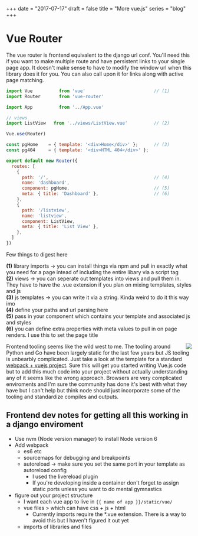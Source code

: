 +++
date = "2017-07-17"
draft = false
title = "More vue.js"
series = "blog"
+++

# Vue Router
The vue router is frontend equivalent to the django url conf. You'll need this if you want to make multiple route and have persistent links to your single page app. It doesn't make sense to  have to modify the window url when this library does it for you. You can also call upon it for links along with active page matching.

```js
import Vue          from 'vue'                          // (1)
import Router       from 'vue-router'

import App          from '../App.vue'

// views
import ListView   from '../views/ListView.vue'          // (2)

Vue.use(Router)

const pgHome    = { template: '<div>Home</div>' };      // (3)
const pg404     = { template: '<div>HTML 404</div>' };

export default new Router({
  routes: [
    {
      path: '/',                                        // (4)
      name: 'dashboard',
      component: pgHome,                                // (5)
      meta: { title: 'Dashboard' },                     // (6)
    },
    {
      path: '/listview',
      name: 'listview',
      component: ListView,
      meta: { title: 'List View' },
    },
  ]
})
```

Few things to digest here

**(1)** library imports -> you can install things via npm and pull in exactly what you need for a page intead of including the entire libary via a script tag<br/>
**(2)** views -> you can seperate out templates into views and pull them in. They have to have the .vue extension if you plan on mixing templates, styles and js<br/>
**(3)** js templates -> you can write it via a string. Kinda weird to do it this way imo<br/>
**(4)** define your paths and url parsing here<br/>
**(5)** pass in your component which contains your template and associated js and styles<br/>
**(6)** you can define extra properties with meta values to pull in on page renders. I use this to set the page title<br/>


<img style="max-width: 200px; margin-left: 10px;" align="right" src="http://i61.tinypic.com/vip5dl.jpg">

Frontend tooling seems like the wild west to me. The tooling around Python and Go have been largely static for the last few years but JS tooling is unbearbly complicated. Just take a look at the template for a standard [webpack + vuejs project](https://github.com/vuejs-templates/webpack/tree/master/template/build). Sure this will get you started writing Vue.js code but to add this much code into your project without actually understanding any of it seems like the wrong approach. Browsers are very complicated enviroments and I'm sure the community has done it's best with what they have but I can't help but think node should just incorporate some of the tooling and standardize compiles and outputs.

## Frontend dev notes for getting all this working in a django enviroment

- Use nvm (Node version manager) to install Node version 6
- Add webpack
    - es6 etc
    - sourcemaps for debugging and breakpoints
    - autoreload -> make sure you set the same port in your template as autoreload config
		- I used the livereload plugin
		- If you're developing inside a container don't forget to assign static ports unless you want to do mental gymnastics
- figure out your project structure
    - I want each vue app to live in `{{ name of app }}/static/vue/`
    - vue files > which can have css + js + html
		- Currently imports require the *.vue extension. There is a way to avoid this but I haven't figured it out yet
    - imports of libraries and files

